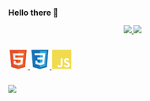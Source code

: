 ### Hello there 👋

<div align="center">
  <a href="https://github.com/LucianoNuj">
  <img height="160em" src="https://github-readme-stats.vercel.app/api?username=LucianoNuj&show_icons=true&theme=dark&include_all_commits=true&count_private=true"/>
  <img height="160em" src="https://github-readme-stats.vercel.app/api/top-langs/?username=LucianoNuj&layout=compact&langs_count=7&theme=dark"/>
</div>
  
  ##  
<img height="40" alt="html" src="https://raw.githubusercontent.com/devicons/devicon/master/icons/html5/html5-original.svg"></code>
<img height="40" alt="css" src="https://raw.githubusercontent.com/devicons/devicon/master/icons/css3/css3-original.svg"></code>
<img height="40" alt="javascript" src="https://raw.githubusercontent.com/devicons/devicon/master/icons/javascript/javascript-plain.svg"></code>

 ##
 <div>
    <a href="https://www.linkedin.com/in/luciano-u-52b331205/" target="_blank"><img src="https://img.shields.io/badge/-LinkedIn-%230077B5?style=for-the-badge&logo=linkedin&logoColor=white" target="_blank"></a>
   </div>
